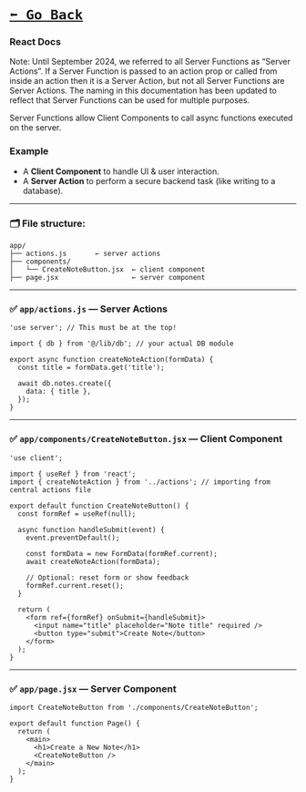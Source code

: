 # [```⬅️ Go Back```](./features.md#9-server-actions)


### React Docs

Note: Until September 2024, we referred to all Server Functions as “Server Actions”. If a Server Function is passed to an action prop or called from inside an action then it is a Server Action, but not all Server Functions are Server Actions. The naming in this documentation has been updated to reflect that Server Functions can be used for multiple purposes.

Server Functions allow Client Components to call async functions executed on the server.

### Example

* A **Client Component** to handle UI & user interaction.
* A **Server Action** to perform a secure backend task (like writing to a database).

---

### 🗂️ File structure:

```
app/
├── actions.js       ← server actions
├── components/
│   └── CreateNoteButton.jsx  ← client component
├── page.jsx                  ← server component
```

---

### ✅ `app/actions.js` — Server Actions

```tsx
'use server'; // This must be at the top!

import { db } from '@/lib/db'; // your actual DB module

export async function createNoteAction(formData) {
  const title = formData.get('title');

  await db.notes.create({
    data: { title },
  });
}

```

---

### ✅ `app/components/CreateNoteButton.jsx` — Client Component

```tsx
'use client';

import { useRef } from 'react';
import { createNoteAction } from '../actions'; // importing from central actions file

export default function CreateNoteButton() {
  const formRef = useRef(null);

  async function handleSubmit(event) {
    event.preventDefault();

    const formData = new FormData(formRef.current);
    await createNoteAction(formData);

    // Optional: reset form or show feedback
    formRef.current.reset();
  }

  return (
    <form ref={formRef} onSubmit={handleSubmit}>
      <input name="title" placeholder="Note title" required />
      <button type="submit">Create Note</button>
    </form>
  );
}
```

---

### ✅ `app/page.jsx` — Server Component

```tsx
import CreateNoteButton from './components/CreateNoteButton';

export default function Page() {
  return (
    <main>
      <h1>Create a New Note</h1>
      <CreateNoteButton />
    </main>
  );
}
```